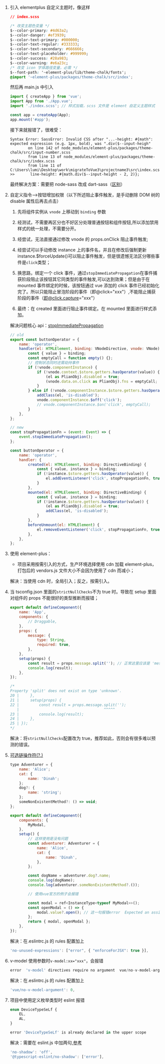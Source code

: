 1. 引入 elementplus 自定义主题时，像这样

    ```css
    // index.scss

    /* 改变主题色变量 */
    $--color-primary: #4d63a2;
    $--color-danger: #ef3939;
    $--color-text-primary: #000000;
    $--color-text-regular: #333333;
    $--color-text-secondary: #666666;
    $--color-text-placeholder: #999999;
    $--color-success: #28a983;
    $--color-warning: #e6a23c;
    /* 改变 icon 字体路径变量，必需 */
    $--font-path: '~element-plus/lib/theme-chalk/fonts';
    @import '~element-plus/packages/theme-chalk/src/index';
    ```

    然后再 main.js 中引入

    ```js
    import { createApp } from 'vue';
    import App from './App.vue';
    import './index.scss'; // 样式加载，scss 文件是 element 自定义主题样式

    const app = createApp(App);
    app.mount('#app');
    ```

    接下来就报错了，很难受：

    ```
    Syntax Error: SassError: Invalid CSS after "...-height: #{math": expected expression (e.g. 1px, bold), was ".div($--input-heigh"
            on line 142 of node_modules/element-plus/packages/theme-chalk/src/input-number.scss
            from line 13 of node_modules/element-plus/packages/theme-chalk/src/index.scss
            from line 11 of C:\Users\lumi\Desktop\work\migrateToVue3\projectname3\src\index.scss
    >>       line-height: #{math.div($--input-height - 2, 2)};
    ```

    最终解决方案：需要把 node-sass 改成 dart-sass（[区别](https://zhuanlan.zhihu.com/p/381581396)）

2. 自定义指令-->按钮增加权限（以下所述阻止事件触发，是手动删除 DOM 树的 disable 属性后再去点击）

    1. 先将组件实例从 `vnode` 上移动到 `binding` 参数
    2. 经测试，不需要再区分也不好区分处理普通按钮和组件按钮,所以添加禁用样式的统一处理，不需要分开。
    3. 经尝试，无法直接通过修改 vnode 的 props.onClick 阻止事件触发;
    4. 经尝试可以手动修改 instance 上的事件名，并且在修改后强制更新 instance.\$forceUpdate()可以阻止事件触发，但是很遗憾无法区分哪些事件是`click`类型；
    5. 换思路，绑定一个 click 事件，通过`stopImmediatePropagation`在事件捕获阶段阻止该按钮其它同类型的事件触发,可以达到效果；但是由于在 mounted 事件绑定的时候，该按钮通过 vue 添加的 click 事件已经初始化完了。所以只能阻止冒泡阶段的事件（即@click="xxx"）,不能阻止捕获阶段的事件（即@click.capture="xxx"）

    6. 最终：在 created 里面进行阻止事件绑定。在 mounted 里面进行样式添加。

    解决问题核心 api：[stopImmediatePropagation](https://developer.mozilla.org/zh-CN/docs/Web/API/Event/stopImmediatePropagation)

    ```js
    // old
    export const buttonOperator = {
        name: 'operator',
        handler(el: HTMLElement, binding: VNodeDirective, vnode: VNode) {
            const { value } = binding;
            const emptyCall = function empty() {};
            // 控制状态同时还需劫持事件
            if (!vnode.componentInstance) {
                if (!vnode.context.$store.getters.hasOperator(value)) {
                    (el as PlianObj).disabled = true;
                    (vnode.data.on.click as PlianObj).fns = emptyCall;
                }
            } else if (!vnode.componentInstance.$store.getters.hasOperator(value)) {
                addClass(el, 'is-disabled');
                vnode.componentInstance.$off('click');
                // vnode.componentInstance.$on('click', emptyCall);
            }
        },
    };

    // new
    const stopPropagationFn = (event: Event) => {
        event.stopImmediatePropagation();
    };

    const buttonOperator = {
        name: 'operator',
        handler: {
            created(el: HTMLElement, binding: DirectiveBinding) {
                const { value, instance } = binding;
                if (!instance.$store.getters.hasOperator(value)) {
                    el.addEventListener('click', stopPropagationFn, true);
                }
            },
            mounted(el: HTMLElement, binding: DirectiveBinding) {
                const { value, instance } = binding;
                if (!instance.$store.getters.hasOperator(value)) {
                    (el as PlianObj).disabled = true;
                    addClass(el, 'is-disabled');
                }
            },
            beforeUnmount(el: HTMLElement) {
                el.removeEventListener('click', stopPropagationFn, true);
            },
        },
    };
    ```

3. 使用 element-plus：

    - 项目采用按需引入的方式，生产环境选择使用 cdn 加载 element-plus，打包后的 vendors.js 文件大小不会因为使用了 cdn 而减小；

    解决：当使用 cdn 时，全局引入；反之，按需引入。

4. 当 tsconfig.json 里面的`strictNullChecks`不为 true 时。导致在 setup 里面对组件的 props 不能很好的类型推断而报错；

    ```js
    export default defineComponent({
        name: 'App',
        components: {
            // Draggable,
        },
        props: {
            message: {
                type: String,
                required: true,
            },
        },
        setup(props) {
            const result = props.message.split(''); // 正常这里应该是 'message' 被声明为字符串，然而控制台报错(vscode可以正常推断)
            console.log(result);
        },
    });

    /*
    Property 'split' does not exist on type 'unknown'.
    20 |     },
    21 |     setup(props) {
    22 |         const result = props.message.split('');
       |                                      ^^^^^
    23 |         console.log(result);
    24 |     },
    25 | });
    */
    ```

    解决：将`strictNullChecks`配置改为 true，推荐如此，否则会有很多难以预测的错误。

5. [可选链操作符(?.)](https://developer.mozilla.org/en-US/docs/Web/JavaScript/Reference/Operators/Optional_chaining)

    ```js
    type Adventurer = {
        name: 'Alice';
        cat: {
            name: 'Dinah';
        };
        dog?: {
            name: 'string';
        };
        someNonExistentMethod?: () => void;
    };

    export default defineComponent({
        components: {
            MyModal,
        },
        setup() {
            // 这样使用是没有问题
            const adventurer: Adventurer = {
                name: 'Alice',
                cat: {
                    name: 'Dinah',
                },
            };

            const dogName = adventurer.dog?.name;
            console.log(dogName);
            console.log(adventurer.someNonExistentMethod?.());

            // 使用vue官方的例子会报错

            const modal = ref<InstanceType<typeof MyModal>>();
            const openModal = () => {
                modal.value?.open(); // 这一句报错error  Expected an assignment or function call and instead saw an expression  no-unused-expressions
            };
            return { modal, openModal };
        },
    });

    ```

    解决：在.eslintrc.js 的 rules 配置加上

    ```js
    'no-unused-expressions': ["error", { "enforceForJSX": true }],
    ```

6. v-model 使用参数时`v-model:xx="xxx"`，会报错

    ```js
    error  'v-model' directives require no argument  vue/no-v-model-argument
    ```

    解决：在.eslintrc.js 的 rules 配置加上

    ```js
    'vue/no-v-model-argument': 0,
    ```

7. 项目中使用定义枚举类型时 eslint 报错

    ```js
    enum DeviceTypeSeLf {
        EL,
        AL,
    }

    error 'DeviceTypeSeLf' is already declared in the upper scope
    ```

    解决：需要在 eslint.js 中加两句,[参考](https://stackoverflow.com/questions/63961803/eslint-says-all-enums-in-typescript-app-are-already-declared-in-the-upper-scope)

    ```js
    'no-shadow': 'off',
    '@typescript-eslint/no-shadow': ['error'],
    ```
